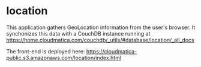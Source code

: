 # location

This application gathers GeoLocation information from the user's browser. It synchonizes this data with a CouchDB instance running at https://home.cloudmatica.com/couchdb/_utils/#database/location/_all_docs

The front-end is deployed here:
https://cloudmatica-public.s3.amazonaws.com/location/index.html

